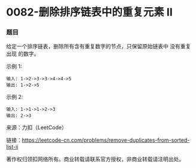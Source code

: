 # 0082-删除排序链表中的重复元素 II

### 题目

给定一个排序链表，删除所有含有重复数字的节点，只保留原始链表中 没有重复出现 的数字。

示例 1:

    输入: 1->2->3->3->4->4->5
    输出: 1->2->5
示例 2:

    输入: 1->1->1->2->3
    输出: 2->3

来源：力扣（LeetCode）

链接：https://leetcode-cn.com/problems/remove-duplicates-from-sorted-list-ii

著作权归领扣网络所有。商业转载请联系官方授权，非商业转载请注明出处。